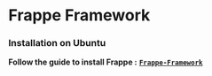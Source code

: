 # **Frappe Framework**


### **Installation on Ubuntu**

**Follow the guide to install Frappe :**   [**`Frappe-Framework`**](https://frappeframework.com/docs/user/en/installation#debian-ubuntu)
